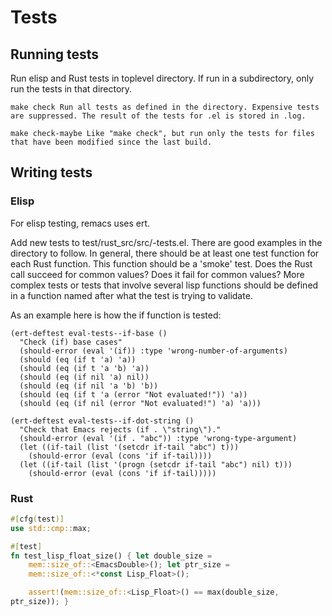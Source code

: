 # Tests

## Running tests

Run elisp and Rust tests in toplevel directory. If run in a
subdirectory, only run the tests in that directory.

    make check Run all tests as defined in the directory. Expensive tests are suppressed. The result of the tests for .el is stored in .log.

    make check-maybe Like "make check", but run only the tests for files that have been modified since the last build.

## Writing tests

### Elisp

For elisp testing, remacs uses ert.

Add new tests to test/rust_src/src/<filename>-tests.el. There are good
examples in the directory to follow. In general, there should be at
least one test function for each Rust function. This function should
be a 'smoke' test. Does the Rust call succeed for common values? Does
it fail for common values? More complex tests or tests that involve
several lisp functions should be defined in a function named after
what the test is trying to validate.

As an example here is how the if function is tested:

```elisp
(ert-deftest eval-tests--if-base ()
  "Check (if) base cases"
  (should-error (eval '(if)) :type 'wrong-number-of-arguments)
  (should (eq (if t 'a) 'a))
  (should (eq (if t 'a 'b) 'a))
  (should (eq (if nil 'a) nil))
  (should (eq (if nil 'a 'b) 'b))
  (should (eq (if t 'a (error "Not evaluated!")) 'a))
  (should (eq (if nil (error "Not evaluated!") 'a) 'a)))

(ert-deftest eval-tests--if-dot-string ()
  "Check that Emacs rejects (if . \"string\")."
  (should-error (eval '(if . "abc")) :type 'wrong-type-argument)
  (let ((if-tail (list '(setcdr if-tail "abc") t)))
    (should-error (eval (cons 'if if-tail))))
  (let ((if-tail (list '(progn (setcdr if-tail "abc") nil) t)))
    (should-error (eval (cons 'if if-tail)))))
```

### Rust

```rust
#[cfg(test)]
use std::cmp::max;

#[test]
fn test_lisp_float_size() { let double_size =
    mem::size_of::<EmacsDouble>(); let ptr_size =
    mem::size_of::<*const Lisp_Float>();

    assert!(mem::size_of::<Lisp_Float>() == max(double_size,
ptr_size)); }
```

